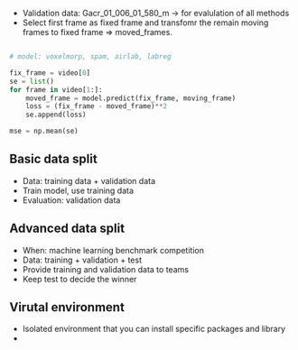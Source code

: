 - Validation data: Gacr_01_006_01_580_m -> for evalulation of all methods
- Select first frame as fixed frame and transfomr the remain moving frames to fixed frame => moved_frames. 

```python

# model: voxelmorp, spam, airlab, labreg

fix_frame = video[0]
se = list()
for frame in video[1:]:
    moved_frame = model.predict(fix_frame, moving_frame)
    loss = (fix_frame - moved_frame)**2
    se.append(loss)

mse = np.mean(se)
```



## Basic data split
- Data: training data + validation data
- Train model, use training data
- Evaluation: validation data

## Advanced data split 
- When: machine learning benchmark competition
- Data: training + validation + test
- Provide training and validation data to teams
- Keep test to decide the winner



## Virutal environment
- Isolated environment that you can install specific packages and library 
- 